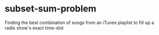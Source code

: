 # subset-sum-problem
Finding the best combination of songs from an iTunes playlist to fill up a radio show's exact time-slot
